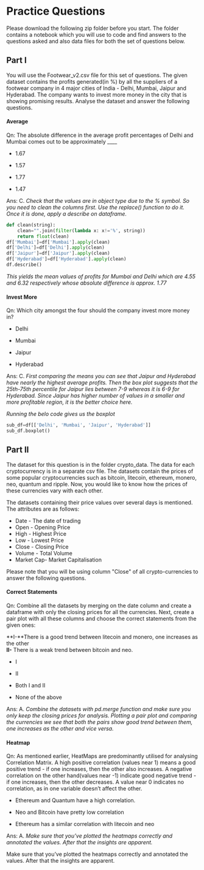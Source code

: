 # Practice Questions

Please download the following zip folder before you start. The folder contains a notebook which you will use to code and find answers to the questions asked and also data files for both the set of questions below.

## Part I

You will use the Footwear_v2.csv file for this set of questions. The given dataset contains the profits generated(in %) by all the suppliers of a footwear company in 4 major cities of India - Delhi, Mumbai, Jaipur and Hyderabad. The company wants to invest more money in the city that is showing promising results. Analyse the dataset and answer the following questions.

#### Average

Qn: The absolute difference in the average profit percentages of Delhi and Mumbai comes out to be approximately ____  

- 1.67

- 1.57

- 1.77

- 1.47

Ans: C. *Check that the values are in object type due to the % symbol. So you need to clean the columns first. Use the replace() function to do it. Once it is done, apply a describe on dataframe.*

```python
def clean(string):
    clean="".join(filter(lambda x: x!='%', string))
    return float(clean)
df['Mumbai']=df['Mumbai'].apply(clean)
df['Delhi']=df['Delhi'].apply(clean)
df['Jaipur']=df['Jaipur'].apply(clean)
df['Hyderabad']=df['Hyderabad'].apply(clean)
df.describe()
```

*This yields the mean values of profits for Mumbai and Delhi which are 4.55 and 6.32 respectively whose absolute difference is approx. 1.77*

#### Invest More

Qn: Which city amongst the four should the company invest more money in?

- Delhi

- Mumbai

- Jaipur

- Hyderabad

Ans: C. *First comparing the means you can see that Jaipur and Hyderabad have nearly the highest average profits. Then the box plot suggests that the 25th-75th percentile for Jaipur lies between 7-9 whereas it is 6-9 for Hyderabad. Since Jaipur has higher number of values in a smaller and more profitable region, it is the better choice here.*

*Running the belo code gives us the boxplot*

```python
sub_df=df[['Delhi', 'Mumbai', 'Jaipur', 'Hyderabad']]
sub_df.boxplot()
```

## Part II

The dataset for this question is in the folder crypto_data. The data for each cryptocurrency is in a separate csv file. The datasets contain the prices of some popular cryptocurrencies such as bitcoin, litecoin, ethereum, monero, neo, quantum and ripple. Now, you would like to know how the prices of these currencies vary with each other.

The datasets containing their price values over several days is mentioned. The attributes are as follows:

- Date - The date of trading
- Open - Opening Price
- High - Highest Price
- Low - Lowest Price
- Close - Closing Price
- Volume - Total Volume
- Market Cap- Market Capitalisation

Please note that you will be using column "Close" of all crypto-currencies to answer the following questions.

#### Correct Statements

Qn: Combine all the datasets by merging on the date column and create a dataframe with only the closing prices for all the currencies. Next, create a pair plot with all these columns and choose the correct statements from the given ones:

**I-**There is a good trend between litecoin and monero, one increases as the other  
**II-** There is a weak trend between bitcoin and neo.  

- I

- II

- Both I and II

- None of the above

Ans: A. *Combine the datasets with pd.merge function and make sure you only keep the closing prices for analysis. Plotting a pair plot and comparing the currencies we see that both the pairs show good trend between them, one increases as the other and vice versa.*

#### Heatmap

Qn: As mentioned earlier, HeatMaps are predominantly utilised for analysing Correlation Matrix. A high positive correlation (values near 1) means a good positive trend - if one increases, then the other also increases. A negative correlation on the other hand(values near -1) indicate good negative trend - if one increases, then the other decreases. A value near 0 indicates no correlation, as in one variable doesn’t affect the other.

- Ethereum and Quantum have a high correlation.

- Neo and Bitcoin have pretty low correlation

- Ethereum has a similar correlation with litecoin and neo

Ans: A. *Make sure that you’ve plotted the heatmaps correctly and annotated the values. After that the insights are apparent.*

Make sure that you’ve plotted the heatmaps correctly and annotated the values. After that the insights are apparent.

